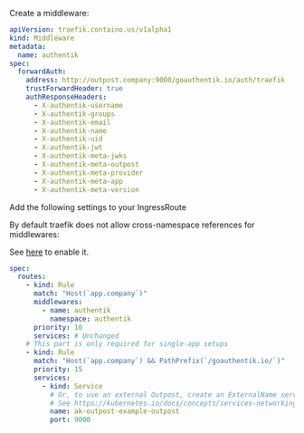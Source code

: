 Create a middleware:

```yaml
apiVersion: traefik.containo.us/v1alpha1
kind: Middleware
metadata:
  name: authentik
spec:
  forwardAuth:
    address: http://outpost.company:9000/goauthentik.io/auth/traefik
    trustForwardHeader: true
    authResponseHeaders:
      - X-authentik-username
      - X-authentik-groups
      - X-authentik-email
      - X-authentik-name
      - X-authentik-uid
      - X-authentik-jwt
      - X-authentik-meta-jwks
      - X-authentik-meta-outpost
      - X-authentik-meta-provider
      - X-authentik-meta-app
      - X-authentik-meta-version
```

Add the following settings to your IngressRoute

By default traefik does not allow cross-namespace references for middlewares:

See [here](https://doc.traefik.io/traefik/v2.4/providers/kubernetes-crd/#allowcrossnamespace) to enable it.

```yaml
spec:
  routes:
    - kind: Rule
      match: "Host(`app.company`)"
      middlewares:
        - name: authentik
          namespace: authentik
      priority: 10
      services: # Unchanged
    # This part is only required for single-app setups
    - kind: Rule
      match: "Host(`app.company`) && PathPrefix(`/goauthentik.io/`)"
      priority: 15
      services:
        - kind: Service
          # Or, to use an external Outpost, create an ExternalName service and reference that here.
          # See https://kubernetes.io/docs/concepts/services-networking/service/#externalname
          name: ak-outpost-example-outpost
          port: 9000
```
